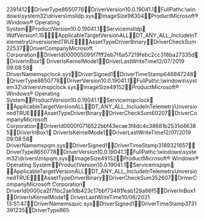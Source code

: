 2391412    DriverType 8650778    DriverVersion 10.0.19041.1    FullPath c:\windows\system32\drivers\mslldp.sys    ImageSize 98304    Product Microsoft® Windows® Operating System    ProductVersion 10.0.19041.1    Service mslldp 
   WdfVersion 1.15    ApplicableTargetVersion ALL    DT_ANY_ALL_IncludeInTelemetryUnversioned TRUE    AssetType DriverBinary    DriverCheckSum 22537    DriverCompany Microsoft Corporation    DriverId 000005095f7fff2eb7f6a57219febc2cc318ba27335d    DriverInBox 1 
   DriverIsKernelMode 1    DriverLastWriteTime 12/07/2019 09:08:58    DriverName mspclock.sys    DriverSigned 1    DriverTimeStamp 646847248    DriverType 8650778    DriverVersion 10.0.19041.1    FullPath c:\windows\system32\drivers\mspclock.sys    ImageSize 49152    Product Microsoft® Windows® Operating System    ProductVersion 10.0.19041.1    Service mspclock 	   ApplicableTargetVersion ALL    DT_ANY_ALL_IncludeInTelemetryUnversioned TRUE    AssetType DriverBinary    DriverCheckSum 60207    DriverCompany Microsoft Corporation    DriverId 0000f0716522bbf43ecae3f4dc4c38681b2531d46385    DriverInBox 1 
   DriverIsKernelMode 1    DriverLastWriteTime 12/07/2019 09:08:58    DriverName mspqm.sys    DriverSigned 1    DriverTimeStamp 3189321657    DriverType 8650778    DriverVersion 10.0.19041.1    FullPath c:\windows\system32\drivers\mspqm.sys    ImageSize 49152    Product Microsoft® Windows® Operating System    ProductVersion 10.0.19041.1    Service mspqm 	   ApplicableTargetVersion ALL    DT_ANY_ALL_IncludeInTelemetryUnversioned TRUE    AssetType DriverBinary    DriverCheckSum 352607    DriverCompany Microsoft Corporation 	   DriverId 0000ca2f7fbc2ae1db423c17bbf73491feab129a66f5    DriverInBox 1    DriverIsKernelMode 1    DriverLastWriteTime 10/06/2021 13:51:47    DriverName msquic.sys    DriverSigned 1    DriverTimeStamp 3731391235    DriverType 865